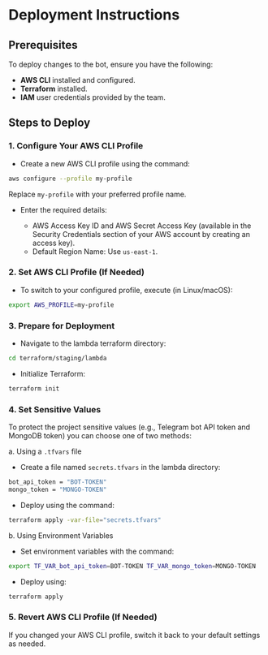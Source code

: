 # Deployment Instructions

## Prerequisites

To deploy changes to the bot, ensure you have the following:

- **AWS CLI** installed and configured.
- **Terraform** installed.
- **IAM** user credentials provided by the team.

## Steps to Deploy

### 1. Configure Your AWS CLI Profile

- Create a new AWS CLI profile using the command:

```bash
aws configure --profile my-profile
```

Replace <code>my-profile</code> with your preferred profile name.

- Enter the required details:

  - AWS Access Key ID and AWS Secret Access Key (available in the Security Credentials section of your AWS account by creating an access key).
  - Default Region Name: Use <code>us-east-1</code>.

### 2. Set AWS CLI Profile (If Needed)

- To switch to your configured profile, execute (in Linux/macOS):

```bash
export AWS_PROFILE=my-profile
```

### 3. Prepare for Deployment

- Navigate to the lambda terraform directory:

```bash
cd terraform/staging/lambda
```

- Initialize Terraform:

```bash
terraform init
```

### 4. Set Sensitive Values

To protect the project sensitive values (e.g., Telegram bot API token and MongoDB token) you can choose one of two methods:

a. Using a <code>.tfvars</code> file

- Create a file named <code>secrets.tfvars</code> in the lambda directory:

```bash
bot_api_token = "BOT-TOKEN"
mongo_token = "MONGO-TOKEN"
```

- Deploy using the command:

```bash
terraform apply -var-file="secrets.tfvars"
```

b. Using Environment Variables

- Set environment variables with the command:

```bash
export TF_VAR_bot_api_token=BOT-TOKEN TF_VAR_mongo_token=MONGO-TOKEN
```

- Deploy using:

```bash
terraform apply
```

### 5. Revert AWS CLI Profile (If Needed)

If you changed your AWS CLI profile, switch it back to your default settings as needed.

